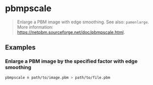 # pbmpscale

> Enlarge a PBM image with edge smoothing. See also: `pamenlarge`. More information: <https://netpbm.sourceforge.net/doc/pbmpscale.html>.

## Examples

### Enlarge a PBM image by the specified factor with edge smoothing

```bash
pbmpscale n path/to/image.pbm > path/to/file.pbm
```
